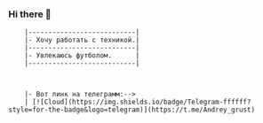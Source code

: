 ### Hi there 👋



        |---------------------------|
        |- Хочу работать с техникой.|
        |---------------------------|
        |- Увлекаюсь футболом.      |
        |---------------------------|
        


        |- Вот линк на телеграмм:-->  
        | [![Cloud](https://img.shields.io/badge/Telegram-ffffff?style=for-the-badge&logo=telegram)](https://t.me/Andrey_grust)
        
